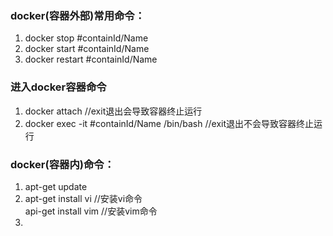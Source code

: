 

### docker(容器外部)常用命令：
1. docker stop #containId/Name
2. docker start #containId/Name
3. docker restart #containId/Name




### 进入docker容器命令
1. docker attach        //exit退出会导致容器终止运行
2. docker exec -it #containId/Name /bin/bash        //exit退出不会导致容器终止运行


### docker(容器内)命令：
1. apt-get update
2. apt-get install vi //安装vi命令  
   api-get install vim  //安装vim命令
3. 